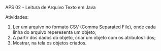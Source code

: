 APS 02 - Leitura de Arquivo Texto em Java

Atividades:

1. Ler um arquivo no formato CSV (Comma Separated File), onde cada linha do arquivo reperesenta um objeto;
2. A partir dos dados do objeto, criar um objeto com os atributos lidos;
3. Mostrar, na tela os objetos criados.


